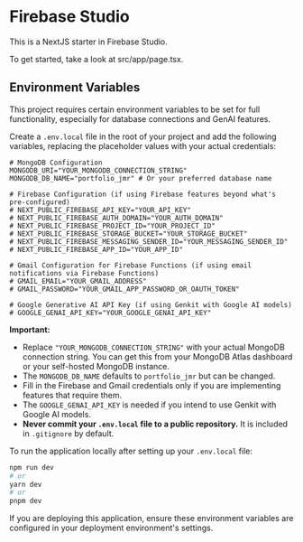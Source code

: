 # Firebase Studio

This is a NextJS starter in Firebase Studio.

To get started, take a look at src/app/page.tsx.

## Environment Variables

This project requires certain environment variables to be set for full functionality, especially for database connections and GenAI features.

Create a `.env.local` file in the root of your project and add the following variables, replacing the placeholder values with your actual credentials:

```env
# MongoDB Configuration
MONGODB_URI="YOUR_MONGODB_CONNECTION_STRING"
MONGODB_DB_NAME="portfolio_jmr" # Or your preferred database name

# Firebase Configuration (if using Firebase features beyond what's pre-configured)
# NEXT_PUBLIC_FIREBASE_API_KEY="YOUR_API_KEY"
# NEXT_PUBLIC_FIREBASE_AUTH_DOMAIN="YOUR_AUTH_DOMAIN"
# NEXT_PUBLIC_FIREBASE_PROJECT_ID="YOUR_PROJECT_ID"
# NEXT_PUBLIC_FIREBASE_STORAGE_BUCKET="YOUR_STORAGE_BUCKET"
# NEXT_PUBLIC_FIREBASE_MESSAGING_SENDER_ID="YOUR_MESSAGING_SENDER_ID"
# NEXT_PUBLIC_FIREBASE_APP_ID="YOUR_APP_ID"

# Gmail Configuration for Firebase Functions (if using email notifications via Firebase Functions)
# GMAIL_EMAIL="YOUR_GMAIL_ADDRESS"
# GMAIL_PASSWORD="YOUR_GMAIL_APP_PASSWORD_OR_OAUTH_TOKEN"

# Google Generative AI API Key (if using Genkit with Google AI models)
# GOOGLE_GENAI_API_KEY="YOUR_GOOGLE_GENAI_API_KEY"
```

**Important:**
- Replace `"YOUR_MONGODB_CONNECTION_STRING"` with your actual MongoDB connection string. You can get this from your MongoDB Atlas dashboard or your self-hosted MongoDB instance.
- The `MONGODB_DB_NAME` defaults to `portfolio_jmr` but can be changed.
- Fill in the Firebase and Gmail credentials only if you are implementing features that require them.
- The `GOOGLE_GENAI_API_KEY` is needed if you intend to use Genkit with Google AI models.
- **Never commit your `.env.local` file to a public repository.** It is included in `.gitignore` by default.

To run the application locally after setting up your `.env.local` file:
```bash
npm run dev
# or
yarn dev
# or
pnpm dev
```

If you are deploying this application, ensure these environment variables are configured in your deployment environment's settings.
